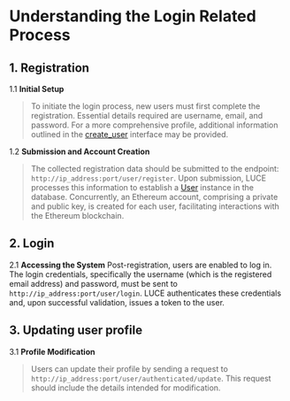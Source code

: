 # Understanding the Login Related Process

## 1. Registration

1.1 **Initial Setup**

> To initiate the login process, new users must first complete the registration. Essential details required are username, email, and password. For a more comprehensive profile, additional information outlined in the [create_user](https://maastrichtu-ids.github.io/DecentralizedHealthcareBackend/accounts.html#accounts.models.UserManager.create_user) interface may be provided.

1.2 **Submission and Account Creation**

> The collected registration data should be submitted to the endpoint: `http://ip_address:port/user/register`. Upon submission, LUCE processes this information to establish a [User](https://maastrichtu-ids.github.io/DecentralizedHealthcareBackend/accounts.html#accounts.models.User) instance in the database. Concurrently, an Ethereum account, comprising a private and public key, is created for each user, facilitating interactions with the Ethereum blockchain.

## 2. Login

2.1 **Accessing the System**
Post-registration, users are enabled to log in. The login credentials, specifically the username (which is the registered email address) and password, must be sent to `http://ip_address:port/user/login`. LUCE authenticates these credentials and, upon successful validation, issues a token to the user.

## 3. Updating user profile

3.1 **Profile Modification**

> Users can update their profile by sending a request to `http://ip_address:port/user/authenticated/update`. This request should include the details intended for modification.
